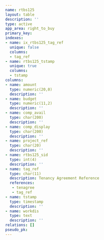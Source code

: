 ```yaml
---
name: rtbs125
layout: table
description: ''
type: active
app_area: right_to_buy
primary_key: 
indexes:
- name: ix_rtbs125_tag_ref
  unique: false
  columns:
  - tag_ref
- name: rtbs125_tstamp
  unique: true
  columns:
  - tstamp
columns:
- name: amount
  type: numeric(20,0)
  description: ''
- name: budget
  type: numeric(11,2)
  description: ''
- name: comp_avail
  type: char(200)
  description: ''
- name: comp_display
  type: char(200)
  description: ''
- name: project_ref
  type: char(20)
  description: ''
- name: rtbs125_sid
  type: int(4)
  description: ''
- name: tag_ref
  type: char(11)
  description: Tenancy Agreement Reference
  references:
   - tenagree
   - tag_ref
- name: tstamp
  type: timestamp
  description: ''
- name: workdis
  type: text
  description: ''
relations: []
pseudo_pk: 
---
```


